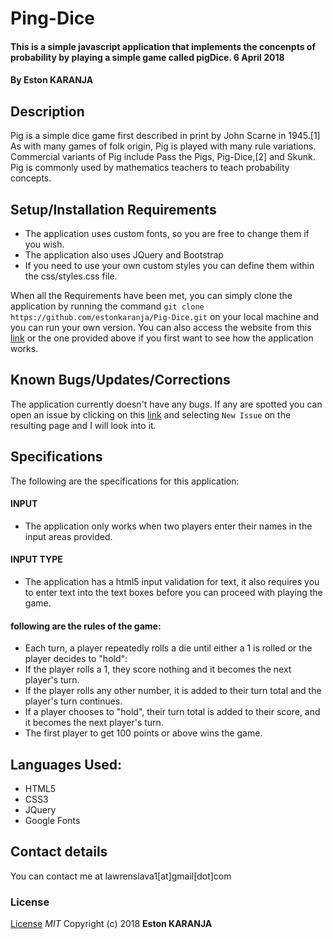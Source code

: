 # Ping-Dice
#### This is a simple javascript application that implements the concenpts of probability by playing a simple game called pigDice. 6 April 2018
#### By **Eston KARANJA**
## Description
Pig is a simple dice game first described in print by John Scarne in 1945.[1] As with many games of folk origin, Pig is played with many rule variations. Commercial variants of Pig include Pass the Pigs, Pig-Dice,[2] and Skunk. Pig is commonly used by mathematics teachers to teach probability concepts.
## Setup/Installation Requirements
* The application uses custom fonts, so you are free to change them if you wish.
* The application also uses JQuery and Bootstrap
* If you need to use your own custom styles you can define them within the css/styles.css file.

When all the Requirements have been met, you can simply clone the application by running the  command `git clone https://github.com/estonkaranja/Pig-Dice.git` on your local machine and you can run your own version. You can also access the website from this [link](https://Estonkaranja.github.io/Pig-Dice/) or the one provided above if you first want to see how the application works.
## Known Bugs/Updates/Corrections
The application currently doesn't have any bugs. If any are spotted you can open an issue by clicking on this [link](https://github.com/estonkaranja/Pig-Dice/issues) and selecting `New Issue` on the resulting page and I will look into it.

## Specifications
The following are the specifications for this application:
#### INPUT
* The application only works when two players enter their names in the input areas provided.

#### INPUT TYPE
  * The application has a html5 input validation for text, it also requires you to enter text into the text boxes before you can proceed with playing the game.

#### following are the rules of the game:
  * Each turn, a player repeatedly rolls a die until either a 1 is rolled or the player decides to "hold":
  * If the player rolls a 1, they score nothing and it becomes the next player's turn.
  * If the player rolls any other number, it is added to their turn total and the player's turn continues.
  * If a player chooses to "hold", their turn total is added to their score, and it becomes the next player's turn.
* The first player to get 100 points or above wins the game.



## Languages Used:
* HTML5
* CSS3
* JQuery
* Google Fonts

## Contact details
You can contact me at lawrenslava1[at]gmail[dot]com
### License
[License](https://estonkaranja/github.com)
*MIT*
Copyright (c) 2018 **Eston KARANJA**
